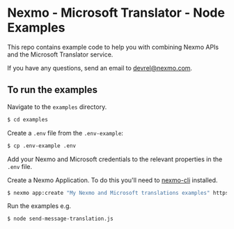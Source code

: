 # Nexmo - Microsoft Translator - Node Examples

This repo contains example code to help you with combining Nexmo APIs and the Microsoft Translator service.

If you have any questions, send an email to devrel@nexmo.com.

## To run the examples

Navigate to the `examples` directory.

```sh
$ cd examples
```

Create a `.env` file from the `.env-example`:

```sh
$ cp .env-example .env
```

Add your Nexmo and Microsoft credentials to the relevant properties in the `.env` file.

Create a Nexmo Application. To do this you'll need to [nexmo-cli](https://github.com/nexmo/nexmo-cli) installed.

```sh
$ nexmo app:create "My Nexmo and Microsoft translations examples" https://example.com/answer https://example.com/event --keyfile=exa
```

Run the examples e.g.

```sh
$ node send-message-translation.js
```

